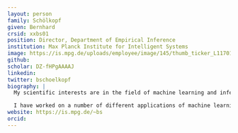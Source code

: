 ```yaml
---
layout: person
family: Schölkopf
given: Bernhard
crsid: xxbs01
position: Director, Department of Empirical Inference
institution: Max Planck Institute for Intelligent Systems
image: https://is.mpg.de/uploads/employee/image/145/thumb_ticker_L1170153.jpg
github: 
scholar: DZ-fHPgAAAAJ
linkedin: 
twitter: bschoelkopf 
biography: |
  My scientific interests are in the field of machine learning and inference from empirical data. This is usually based on statistical regularities, however, I take a particular interest in causal structures that underlie statistical dependences.

  I have worked on a number of different applications of machine learning - in our field, you get "to play in everyone's backyard." For instance, I have been trying to play in the backyard of astronomers and photographers.
website: https://is.mpg.de/~bs
orcid: 
---
```

